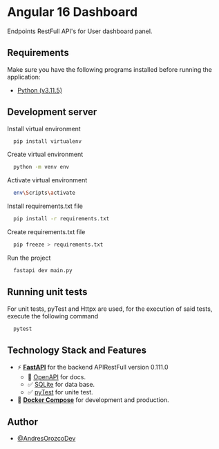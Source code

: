 # Angular 16 Dashboard

Endpoints RestFull API's for User dashboard panel.

## Requirements

Make sure you have the following programs installed before running the application:

- [Python (v3.11.5)](https://www.python.org/downloads/release/python-3115/)

## Development server

Install virtual environment
```bash
  pip install virtualenv
```

Create virtual environment

```bash
  python -m venv env
```

Activate virtual environment

```bash
  env\Scripts\activate
```

Install requirements.txt file

```bash
  pip install -r requirements.txt
```

Create requirements.txt file

```bash
  pip freeze > requirements.txt
```

Run the project

```bash
  fastapi dev main.py
```

## Running unit tests

For unit tests, pyTest and Httpx are used, for the execution of said tests, execute the following command

```bash
  pytest
```

## Technology Stack and Features

- ⚡ [**FastAPI**](https://fastapi.tiangolo.com) for the backend APIRestFull version 0.111.0
    - 🎨 [OpenAPI](https://swagger.io/specification/) for docs.
    - ✅ [SQLite](https://sqlite.org/) for data base.
    - ✅ [pyTest](https://docs.pytest.org/en/7.3.x/) for unite test.
- 🐋 [**Docker Compose**](https://www.docker.com) for development and production.

## Author

- [@AndresOrozcoDev](https://github.com/AndresOrozcoDev)